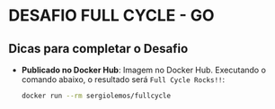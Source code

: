 # DESAFIO FULL CYCLE - GO

## Dicas para completar o Desafio

- **Publicado no Docker Hub**: Imagem no Docker Hub. Executando o comando abaixo, o resultado será `Full Cycle Rocks!!`:

  ```bash
  docker run --rm sergiolemos/fullcycle
